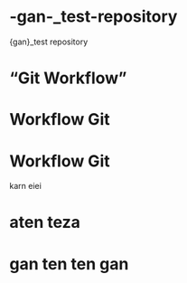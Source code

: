 # -gan-_test-repository
{gan}_test repository
# “Git Workflow”
# Workflow Git
# Workflow Git



karn eiei
# aten teza

# gan ten ten gan